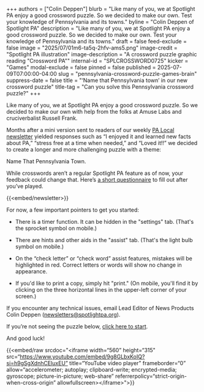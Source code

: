 +++
authors = ["Colin Deppen"]
blurb = "Like many of you, we at Spotlight PA enjoy a good crossword puzzle. So we decided to make our own. Test your knowledge of Pennsylvania and its towns."
byline = "Colin Deppen of Spotlight PA"
description = "Like many of you, we at Spotlight PA enjoy a good crossword puzzle. So we decided to make our own. Test your knowledge of Pennsylvania and its towns."
draft = false
feed-exclude = false
image = "2025/07/01m6-ta5q-2hfv-ams5.png"
image-credit = "Spotlight PA illustration"
image-description = "A crossword puzzle graphic reading \"Crossword PA\""
internal-id = "SPLCROSSWORD0725"
kicker = "Games"
modal-exclude = false
pinned = false
published = 2025-07-09T07:00:00-04:00
slug = "pennsylvania-crossword-puzzle-games-brain"
suppress-date = false
title = "‘Name that Pennsylvania town’ in our new crossword puzzle"
title-tag = "Can you solve this Pennsylvania crossword puzzle?"
+++

Like many of you, we at Spotlight PA enjoy a good crossword puzzle. So we decided to make our own with help from the folks at Amuse Labs and cruciverbalist Russell Frank.

Months after a mini version sent to readers of our weekly <a href="https://www.spotlightpa.org/newsletters/palocal/">PA Local newsletter</a> yielded responses such as “I enjoyed it and learned new facts about PA,” “stress free at a time when needed,” and “Loved it!!” we decided to create a longer and more challenging puzzle with a theme:

Name That Pennsylvania Town.

While crosswords aren’t a regular Spotlight PA feature as of now, your feedback could change that. Here’s <a href="https://hsqxo6lncmz.typeform.com/to/wULCX8R2">a short questionnaire</a> to fill out after you’ve played.<br/>

{{<embed/newsletter>}}

For now, a few important pointers to get you started:

- There is a timer function. It can be hidden in the &#34;settings&#34; tab. (That&#39;s the sprocket symbol on mobile.)

- There are hints and other aids in the &#34;assist&#34; tab. (That&#39;s the light bulb symbol on mobile.)

- On the “check letter” or “check word” assist features, mistakes will be highlighted in red. Correct letters or words will show no change in appearance.

- If you&#39;d like to print a copy, simply hit &#34;print.&#34; (On mobile, you&#39;ll find it by clicking on the three horizontal lines in the upper-left corner of your screen.)

If you encounter any technical issues, email Lead Editor of News Products Colin Deppen (<a href="mailto:newsletters@spotlightpa.org">newsletters@spotlightpa.org</a>).

If you’re not seeing the puzzle below, <a href="https://puzzleme.amuselabs.com/pmm/crossword?id=695be8d8&amp;set=8f2783eb09b5fc82a38afa2bc16cc46229d36df12a171a7b317752dda9c4a391">click here to start</a>.

And good luck!

{{<embed/raw srcdoc="&lt;iframe width=“560” height=“315&#34; src=“https://www.youtube.com/embed/9g8GLbxKoIQ?si=h9gSgXdnhCEluxEU” title=“YouTube video player” frameborder=“0” allow=“accelerometer; autoplay; clipboard-write; encrypted-media; gyroscope; picture-in-picture; web-share” referrerpolicy=“strict-origin-when-cross-origin” allowfullscreen&gt;&lt;/iframe&gt;">}}

